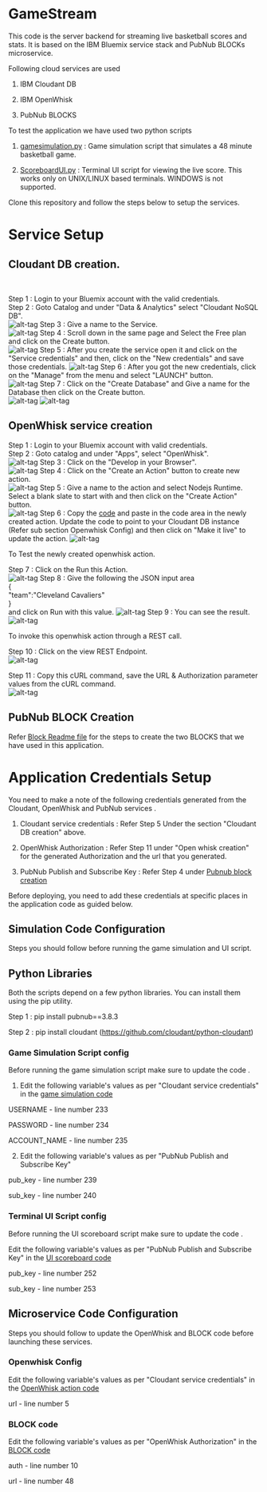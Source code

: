 # GameStream 

This code is the server backend for streaming live basketball scores and stats. It is based on the IBM Bluemix service stack and PubNub BLOCKs microservice. 

Following cloud services are used

1. IBM Cloudant DB

2. IBM OpenWhisk

3. PubNub BLOCKS

To test the application we have used two python scripts 

1. [gamesimulation.py](https://github.com/shyampurk/GameStream/blob/master/Gamesimulation/gamesimulation.py) : Game simulation script that simulates a 48 minute basketball game.

2. [ScoreboardUI.py](https://github.com/shyampurk/GameStream/blob/master/UI/ScoreboardUI.py) : Terminal UI script for viewing the live score. This works only on UNIX/LINUX based terminals. WINDOWS is not supported. 

Clone this repository and follow the steps below to setup the services. 

# Service Setup



## Cloudant DB creation.
<br>

Step 1 : Login to your Bluemix account with the valid credentials.<br>
Step 2 : Goto Catalog and under "Data & Analytics" select "Cloudant NoSQL DB".<br>
![alt-tag](https://github.com/shyampurk/Gamestream/blob/master/screenshots/cloudantdb/cl1.png)
Step 3 : Give a name to the Service.<br>
![alt-tag](https://github.com/shyampurk/Gamestream/blob/master/screenshots/cloudantdb/cl2.png)
Step 4 : Scroll down in the same page and Select the Free plan and click on the Create button.<br>
![alt-tag](https://github.com/shyampurk/Gamestream/blob/master/screenshots/cloudantdb/cl3.png)
Step 5 : After you create the service open it and click on the "Service credentials" and then, click on the "New credentials" and save those credentials.
![alt-tag](https://github.com/shyampurk/Gamestream/blob/master/screenshots/cloudantdb/cl4.png)
Step 6 : After you got the new credentials, click on the "Manage" from the menu and select "LAUNCH" button.<br>
![alt-tag](https://github.com/shyampurk/Gamestream/blob/master/screenshots/cloudantdb/cl5.png)
Step 7 : Click on the "Create Database" and Give a name for the Database then click on the Create button.<br>
![alt-tag](https://github.com/shyampurk/Gamestream/blob/master/screenshots/cloudantdb/cl6.png)
![alt-tag](https://github.com/shyampurk/Gamestream/blob/master/screenshots/cloudantdb/cl7.png)


## OpenWhisk service creation

Step 1 : Login to your Bluemix account with valid credentials.<br>
Step 2 : Goto catalog and under "Apps", select "OpenWhisk".<br>
![alt-tag](https://github.com/shyampurk/Gamestream/blob/master/screenshots/openwhisk/op1.png)
Step 3 : Click on the "Develop in your Browser".<br>
![alt-tag](https://github.com/shyampurk/Gamestream/blob/master/screenshots/openwhisk/op2.png)
Step 4 : Click on the "Create an Action" button to create new action.<br>
![alt-tag](https://github.com/shyampurk/Gamestream/blob/master/screenshots/openwhisk/op3.png)
Step 5 : Give a name to the action and select Nodejs Runtime. Select a blank slate to start with and then click on the "Create Action" button.<br>
![alt-tag](https://github.com/shyampurk/Gamestream/blob/master/screenshots/openwhisk/op4.png)
Step 6 : Copy the [code](https://github.com/shyampurk/GameStream/blob/master/Openwhisk/main.js) and paste in the code area in the newly created action. Update the code to point to your Cloudant DB instance (Refer sub section Openwhisk Config) and then click on "Make it live" to update the action.
![alt-tag](https://github.com/shyampurk/Gamestream/blob/master/screenshots/openwhisk/op5.png)

To Test the newly created openwhisk action.

Step 7 : Click on the Run this Action.<br>
![alt-tag](https://github.com/shyampurk/Gamestream/blob/master/screenshots/openwhisk/op6.png)
Step 8 :  Give the following the JSON input area<br>
	{<br>
		"team":"Cleveland Cavaliers"<br>
	}<br>
and click on Run with this value.
![alt-tag](https://github.com/shyampurk/Gamestream/blob/master/screenshots/openwhisk/op7.png)
Step 9 : You can see the result.<br>
![alt-tag](https://github.com/shyampurk/Gamestream/blob/master/screenshots/openwhisk/op8.png)

To invoke this openwhisk action through a REST call.

Step 10 : Click on the view REST Endpoint.<br>
![alt-tag](https://github.com/shyampurk/Gamestream/blob/master/screenshots/openwhisk/op9.png)

Step 11 : Copy this cURL command, save the URL & Authorization parameter values from the cURL command.<br>
![alt-tag](https://github.com/shyampurk/Gamestream/blob/master/screenshots/openwhisk/op10.png)



## PubNub BLOCK Creation

Refer [Block Readme file](https://github.com/shyampurk/GameStream/blob/master/Block/README.md) for the steps to create the two BLOCKS that we have used in this application.

# Application Credentials Setup

You need to make a note of the following credentials generated from the Cloudant, OpenWhisk and PubNub services . 

1. Cloudant service credentials : Refer Step 5 Under the section "Cloudant DB creation" above.

2. OpenWhisk Authorization : Refer Step 11 under "Open whisk creation" for the generated Authorization and the url that you generated.

3. PubNub Publish and Subscribe Key : Refer Step 4 under [Pubnub block creation](https://github.com/shyampurk/Gamestream/blob/master/Block/readme.md)

Before deploying, you need to add these credentials at specific places in the application code as guided below. 

## Simulation Code Configuration
Steps you should follow before running the game simulation and UI script. 

## Python Libraries

Both the scripts depend on a few python libraries. You can install them using the pip utility.

Step 1 : pip install pubnub==3.8.3

Step 2 : pip install cloudant (https://github.com/cloudant/python-cloudant)

### Game Simulation Script config

Before running the game simulation script make sure to update the code .


1.  Edit the following variable's values as per "Cloudant service credentials" in the
[game simulation code](https://github.com/shyampurk/Gamestream/blob/master/Gamesimulation/gamesimulation.py)

USERNAME  - line number 233

PASSWORD - line number 234 

ACCOUNT_NAME - line number 235

2. Edit the following variable's values as per "PubNub Publish and Subscribe Key" 

pub_key - line number 239 

sub_key - line number 240 


### Terminal UI Script config 
Before running the UI scoreboard script make sure to update the code .

Edit the following variable's values as per "PubNub Publish and Subscribe Key" in the [UI scoreboard code](https://github.com/shyampurk/GameStream/blob/master/UI/ScoreboardUI.py)

pub_key - line number 252 

sub_key - line number 253 


## Microservice Code Configuration

Steps you should follow to update the OpenWhisk and BLOCK code before launching these services.

### Openwhisk Config


Edit the following variable's values as per "Cloudant service credentials" in the [OpenWhisk action code](https://github.com/shyampurk/Gamestream/blob/master/Openwhisk/main.js) 

url - line number 5

### BLOCK code

Edit the following variable's values as per "OpenWhisk Authorization" in the [BLOCK code](https://github.com/shyampurk/GameStream/blob/master/Block/main.js)

auth - line number 10

url - line number 48 


	
